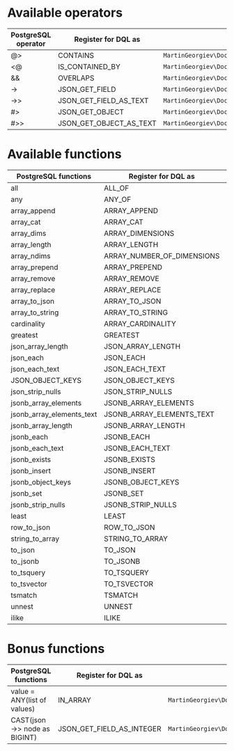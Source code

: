 # Available operators

| PostgreSQL operator | Register for DQL as | Implemented by
|---|---|---|
| @> | CONTAINS | `MartinGeorgiev\Doctrine\ORM\Query\AST\Functions\SmallIntArray` | 
| <@ | IS_CONTAINED_BY | `MartinGeorgiev\Doctrine\ORM\Query\AST\Functions\IsContainedBy` | 
| && | OVERLAPS | `MartinGeorgiev\Doctrine\ORM\Query\AST\Functions\Overlaps` | 
| -> | JSON_GET_FIELD | `MartinGeorgiev\Doctrine\ORM\Query\AST\Functions\JsonGetField` | 
| ->> | JSON_GET_FIELD_AS_TEXT | `MartinGeorgiev\Doctrine\ORM\Query\AST\Functions\JsonGetFieldAsText` |
| #> | JSON_GET_OBJECT | `MartinGeorgiev\Doctrine\ORM\Query\AST\Functions\JsonGetObject` |
| #>> | JSON_GET_OBJECT_AS_TEXT | `MartinGeorgiev\Doctrine\ORM\Query\AST\Functions\JsonGetObjectAsText` |


# Available functions

| PostgreSQL functions | Register for DQL as | Implemented by
|---|---|---|
| all | ALL_OF | `MartinGeorgiev\Doctrine\ORM\Query\AST\Functions\All` | 
| any | ANY_OF | `MartinGeorgiev\Doctrine\ORM\Query\AST\Functions\Any` | 
| array_append | ARRAY_APPEND | `MartinGeorgiev\Doctrine\ORM\Query\AST\Functions\ArrayAppend` | 
| array_cat | ARRAY_CAT | `MartinGeorgiev\Doctrine\ORM\Query\AST\Functions\ArrayCat` | 
| array_dims | ARRAY_DIMENSIONS | `MartinGeorgiev\Doctrine\ORM\Query\AST\Functions\ArrayDimensions` | 
| array_length | ARRAY_LENGTH | `MartinGeorgiev\Doctrine\ORM\Query\AST\Functions\ArrayLength` | 
| array_ndims | ARRAY_NUMBER_OF_DIMENSIONS | `MartinGeorgiev\Doctrine\ORM\Query\AST\Functions\ArrayNumberOfDimensions` | 
| array_prepend | ARRAY_PREPEND | `MartinGeorgiev\Doctrine\ORM\Query\AST\Functions\ArrayPrepend` | 
| array_remove | ARRAY_REMOVE | `MartinGeorgiev\Doctrine\ORM\Query\AST\Functions\ArrayRemove` | 
| array_replace | ARRAY_REPLACE | `MartinGeorgiev\Doctrine\ORM\Query\AST\Functions\ArrayReplace` | 
| array_to_json | ARRAY_TO_JSON | `MartinGeorgiev\Doctrine\ORM\Query\AST\Functions\ArrayToJson` |
| array_to_string | ARRAY_TO_STRING | `MartinGeorgiev\Doctrine\ORM\Query\AST\Functions\ArrayToString` |  
| cardinality | ARRAY_CARDINALITY | `MartinGeorgiev\Doctrine\ORM\Query\AST\Functions\Cardinality` | 
| greatest | GREATEST | `MartinGeorgiev\Doctrine\ORM\Query\AST\Functions\Greatest` | 
| json_array_length | JSON_ARRAY_LENGTH | `MartinGeorgiev\Doctrine\ORM\Query\AST\Functions\JsonArrayLength` | 
| json_each | JSON_EACH | `MartinGeorgiev\Doctrine\ORM\Query\AST\Functions\JsonEach` | 
| json_each_text | JSON_EACH_TEXT | `MartinGeorgiev\Doctrine\ORM\Query\AST\Functions\JsonEachText` | 
| JSON_OBJECT_KEYS | JSON_OBJECT_KEYS | `MartinGeorgiev\Doctrine\ORM\Query\AST\Functions\JsonObjectKeys` | 
| json_strip_nulls | JSON_STRIP_NULLS | `MartinGeorgiev\Doctrine\ORM\Query\AST\Functions\JsonStripNulls` | 
| jsonb_array_elements | JSONB_ARRAY_ELEMENTS | `MartinGeorgiev\Doctrine\ORM\Query\AST\Functions\JsonbArrayElements` | 
| jsonb_array_elements_text | JSONB_ARRAY_ELEMENTS_TEXT | `MartinGeorgiev\Doctrine\ORM\Query\AST\Functions\JsonbArrayElementsText` | 
| jsonb_array_length | JSONB_ARRAY_LENGTH | `MartinGeorgiev\Doctrine\ORM\Query\AST\Functions\JsonbArrayLength` | 
| jsonb_each | JSONB_EACH | `MartinGeorgiev\Doctrine\ORM\Query\AST\Functions\JsonbEach` | 
| jsonb_each_text | JSONB_EACH_TEXT | `MartinGeorgiev\Doctrine\ORM\Query\AST\Functions\JsonbEachText` | 
| jsonb_exists | JSONB_EXISTS | `MartinGeorgiev\Doctrine\ORM\Query\AST\Functions\JsonbExists` | 
| jsonb_insert | JSONB_INSERT | `MartinGeorgiev\Doctrine\ORM\Query\AST\Functions\JsonbInsert` | 
| jsonb_object_keys | JSONB_OBJECT_KEYS | `MartinGeorgiev\Doctrine\ORM\Query\AST\Functions\JsonbObjectKeys` | 
| jsonb_set | JSONB_SET | `MartinGeorgiev\Doctrine\ORM\Query\AST\Functions\JsonbSet` | 
| jsonb_strip_nulls | JSONB_STRIP_NULLS | `MartinGeorgiev\Doctrine\ORM\Query\AST\Functions\JsonbStripNulls` | 
| least | LEAST | `MartinGeorgiev\Doctrine\ORM\Query\AST\Functions\Least` | 
| row_to_json | ROW_TO_JSON | `MartinGeorgiev\Doctrine\ORM\Query\AST\Functions\RowToJson` | 
| string_to_array | STRING_TO_ARRAY | `MartinGeorgiev\Doctrine\ORM\Query\AST\Functions\StringToArray` | 
| to_json | TO_JSON | `MartinGeorgiev\Doctrine\ORM\Query\AST\Functions\ToJson` | 
| to_jsonb | TO_JSONB | `MartinGeorgiev\Doctrine\ORM\Query\AST\Functions\ToJsonb` | 
| to_tsquery | TO_TSQUERY | `MartinGeorgiev\Doctrine\ORM\Query\AST\Functions\ToTsquery` | 
| to_tsvector | TO_TSVECTOR | `MartinGeorgiev\Doctrine\ORM\Query\AST\Functions\ToTsvector` | 
| tsmatch | TSMATCH | `MartinGeorgiev\Doctrine\ORM\Query\AST\Functions\Tsmatch` | 
| unnest | UNNEST | `MartinGeorgiev\Doctrine\ORM\Query\AST\Functions\Unnest` | 
| ilike | ILIKE | `MartinGeorgiev\Doctrine\ORM\Query\AST\Functions\ILike` | 


# Bonus functions

| PostgreSQL functions | Register for DQL as | Implemented by
|---|---|---|
| value = ANY(list of values) | IN_ARRAY | `MartinGeorgiev\Doctrine\ORM\Query\AST\Functions\InArray` | 
| CAST(json ->> node as BIGINT) | JSON_GET_FIELD_AS_INTEGER | `MartinGeorgiev\Doctrine\ORM\Query\AST\Functions\JsonGetFieldAsInteger` | 